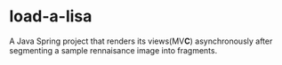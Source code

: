 # load-a-lisa
A Java Spring project that renders its views(MV**C**) asynchronously after segmenting a sample rennaisance image into fragments.